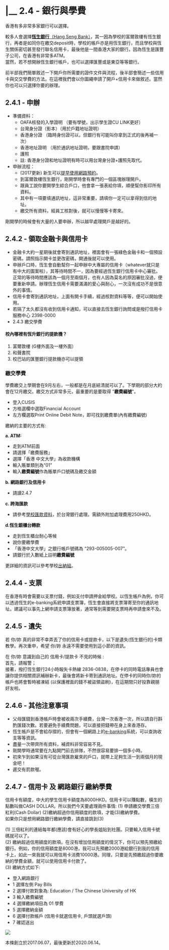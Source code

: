 # \|\_\_ 2.4 - 銀行與學費

香港有多非常多家銀行可以選擇。

較多人會選擇[**恆生銀行**（Hang Seng Bank）](https://bank.hangseng.com/1/2/chi/home)，其一因為學校的富爾敦樓有恆生銀行，再者是如同你在繳交deposit時，學校的帳戶亦是用恆生銀行，而且學校與恆生關係密切甚至發行聯名信用卡，最後他是一間香港大家的銀行。因為恆生是匯豐子公司，在香港有非常多ATM。  
當然，若不想開辦恆生銀行帳戶，也可以選擇匯豐或是東亞等等銀行。

前半部我們簡單敘述一下開戶你所需要的證件文件與流程，後半部會簡述一些信用卡與交交學費的方法。在這裡我們會以你圖繩申請了開戶+信用卡來做敘述。當然你也可以只選擇你要的辦理。

## 2.4.1 - 申辦

* 準備資料：
  * OAFA核發的入學證明 （要有學號，出示學生證CU LINK更好）
  * 台灣身分證（影本）（用於戶籍地址證明）
  * 香港身分證 （臨時身份證可以，但銀行有可能叫你拿到正式的後再補一次）
  * 香港地址證明 （用於通訊地址證明，要跟書院申請）
  * 護照
  * 註: 香港身分證和地址證明有時可以用台灣身分證+護照先取代。
* 申辦流程：
  * \(2017更新\) 新生可以[提早使用網路預約](https://bank.hangseng.com/1/2/chi/personal/banking-services/green-banking/ubooth)。 
  * 到富爾敦樓恆生銀行，剛開學時會有專門的一個區塊辦理開戶。
  * 跟員工說你要開學生綜合戶口，他會拿一張表給你填，順便幫你影印所有資料。
  * 其中有一項要填通訊地址，這非常重要，請填你一定可以拿得到信的地址。
  * 繳交所有資料，經員工核對後，就可以慢慢等卡寄來。

剛開學的時候會有大量的人要申辦，所以越早處理開戶是越好的。

## 2.4.2 - 領取金融卡與信用卡

* 金融卡大約一星期後就會寄到通訊地址，裡面會有一張綠色金融卡和一個預設密碼，請照指示開卡並更改密碼，開通後就可以使用。
* 申辦戶口時，恆生會自動幫你一起申辦中大專屬的信用卡（whatever就只是有中大的圖案啦），其等待時間不一，因為要經過恆生銀行信用卡中心審批。正常的等待時間應該為一個月至兩個月，也有人因為莫名的原因審批沒過，便要重新申請。辦理恆生信用卡需要滿滿的愛心與耐心，一次沒有成功不是很意外的事情。
* 信用卡會寄到通訊地址，上面有開卡手續，經過核對資料等等，便可以開始使用。
* 若隔了太久都沒有收到信用卡通知，可以直接去恆生銀行詢問或是撥打信用卡服務中心 2398-0000
* 2.4.3 繳交學費

#### 校內哪裡有恆升銀行的提款機？

1. 富爾敦樓 \(G樓外面及一樓外面）
2. 和聲書院
3. 校巴站的匯豐銀行提款機亦可以提領

### 繳交學費

學費繳交上學期會在9月左右，一般都是在月底結清就可以了。下學期的部分大約會在12月繳交。繳交方式非常多元，最重要的是要取得 "**繳費編號**"。

* 登入CUSIS
* 方格選欄中選取Financial Account
* 左方欄選取Print Online Debit Note，即可找到繳費單\(內有繳費編號\)

繳納的主要的方式有:

**a. ATM:** 

* 走到ATM前面
* 請選擇「繳費服務」
* 選擇「香港 中文大學」為收款機構
* 輸入賬單類別為“01”
* 輸入**繳費編號**作為賬單戶口號碼及繳交金額

**b. 網路銀行及信用卡**

* 請讀2.4.7

**c. 跨海匯款**

* 請參考[學校匯款資料](http://www.cuhk.edu.hk/bursary/eng/public/financial_guides/student_fee/pay_student_fee.html#p5)，於台灣銀行處理。需額外附加處理費用250HKD。

**d.恆生銀櫃台轉款**

* 走到恆生櫃台耐心等候
* 說你要繳學費
* 「香港中文大學」之銀行帳戶號碼為 “293-005005-007”。 
* 請銀行於入數紙上註明**繳費編號**

更詳細的資訊可以參考學校[出納組](http://www.cuhk.edu.hk/bursary/eng/public/financial_guides/student_fee.html)。

## 2.4.4 - 支票

在香港有時會需要以支票付錢，例如支付申請押金給學校。以恆生帳戶為例，你可以透過恆生的e-banking系統申請支票簿，恆生會直接將支票簿寄至你的通訊地址。建議可以事先上網申請支票簿放著，通常等到需要開支票時再申請會來不及。

## 2.4.5 - 遺失

若 你/妳 真的非常不幸弄丟了你的信用卡或提款卡，以下是遺失\(恆生銀行的\)卡類教學。再次重申，希望 你/妳 永遠不需要使用到這小節的資訊。

在 你/妳 意識到自己的 信用卡/提款卡 不見的時候 :  
首先，請報警；  
接著，撥打恆生銀行24小時報失卡熱線 2836-0838，在停卡的同時電話專員也會讓你提供相關資訊補辦新卡，最後會將新卡寄到通訊地址。在停卡的同時你/妳的帳戶也將會暫時被凍結 \(以保護裡面的錢不被盜領盜刷\)，在這期間只好投靠親朋好友啦。

## 2.4.6 - 其他注意事項

* 父母匯錢到香港帳戶時會被收兩次手續費，台灣一次香港一次，所以請自行斟酌匯錢次數。若要避免手續費問題，可以直接把錢帶在身上來香港存。
* 恆生帳戶是不會給存摺的，但會有一個網路上的[e-banking](https://bank.hangseng.com/1/2/chi/)系統，可以查詢收支等等資訊。
* 盡量一次帶齊所有資料，補資料非常容易不見。
* 剛開學時通常要在九點開門前去排隊，不然很容易要排一個多小時。
* 初來乍到如果沒有可從台灣匯款雇來的戶口，就帶上足夠生活一到兩個月的現金吧！
* 遲交有罰款喔。

## 2.4.7 - 信用卡 及 網路銀行 繳納學費

信用卡有額度，中大的學生信用卡額度為8000HKD。信用卡可以賺點數，橫生的點數叫做CASH DOLLAR。所以我們今天要處理兩件事情: \(1\) 申請繳交學費三倍紅利\(Cash Dollar\) \(2\)繳納超過你信用額度的款項，才能\(3\)繳納學費。  
如果你只是想用網路銀行繳納學費，請直接跳到\(3\)

\(1\) 三倍紅利的連結每年都\(應該\)會有好心的學長姐貼到社團。只要輸入信用卡號碼就可以了。  
\(2\) 繳納超過信用額度的款項，在沒有增加信用額度的情況下，你可以預先預繳給銀行。例如，你的信用額度是8000港，我可以先預繳2000港給銀行到我的信用卡上，如此一來我就可以用信用卡消費10000港。同理，只要是先預繳超過你要繳納的學費金額，就可以使用信用卡付款了。  
\(3\) 繳納方式如下:

* 登入網路銀行
* 1 選擇左側 Pay Bills
* 2 選擇付款對象為: Education / The Chinese University of HK
* 3 輸入繳費編號
* 4 選擇繳納項目為 01 學費
* 5 選擇繳納金額
* 6 選擇付款帳戶 \(信用卡就選信用卡, 戶頭就選戶頭\)
* 7 確認送出

![](../.gitbook/assets/ccpay.png)

本條創立於2017.06.07，最後更新於2020.06.14。

